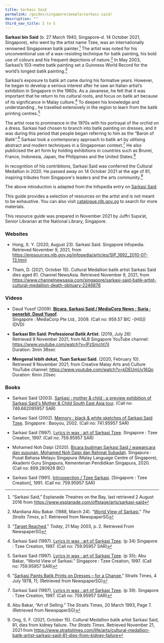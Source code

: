 ```yaml
---
title: Sarkasi Said
permalink: /guides/singapore/people/sarkasi-said/
description: ""
third_nav_title: I to S
---
```

**Sarkasi bin Said** (b. 27 March 1940, Singapore–d. 14 October 2021, Singapore), who went by the artist name Tzee, was an internationally renowned Singaporean batik painter.[^i] The artist was noted for his unconventional use of a wax-resisting technique for batik painting, his bold use of colours and his frequent depictions of nature.[^ii] In May 2003, Sarkasi’s 103-metre batik painting set a Guinness World Record for the world’s longest batik painting.[^iii]

Sarkasi’s exposure to batik art came during his formative years. However, he began to develop a serious interest after he saw an Italian artist’s exhibition in Singapore in the 1960s. As a Javanese, he felt that it was important that he return to his cultural roots, and focus on batik art because of its significance in Malay culture.[^iv] To deepen his knowledge and understanding , he travelled extensively in the region to learn from the batik printing centres.[^v]

The artist rose to prominence in the 1970s with his portrayal of the orchid on a dress. Sarkasi had chosen to branch into batik painting on dresses, and it was during this period that people began referring to him as the “Baron of Batik”.[^vi]  Sarkasi took a contemporary approach to batik art by utilising abstract and modern techniques in a Singaporean context.[^vii]  He also publicised the art form by holding exhibitions in countries such as Brunei, France, Indonesia, Japan, the Philippines and the United States.[^viii]

In recognition of his contribtions, Sarkasi Said was conferred the Cultural Medallion in 2020. He passed away on 14 October 2021 at the age of 81, inspiring tributes from Singapore's leaders and the arts community.[^ix]

The above introduction is adapted from the Infopedia entry on [Sarkasi Said](https://eresources.nlb.gov.sg/infopedia/articles/SIP_1692_2010-07-13.html). 

[^i]: “Sarkasi Said,” Esplanade Theatres on the Bay, last retrieved 2 August 2016 from <https://www.esplanade.com/offstage/arts/sarkasi-said>

[^ii]: Mardiana Abu Bakar. (1988, March 24). “[World View of Sarkasi](https://eresources.nlb.gov.sg/newspapers/Digitised/Article/straitstimes19880324-1.2.61.2),” *The Straits Times*, p.1. Retrieved from NewspaperSG

[^iii]: “[Target Reached](https://eresources.nlb.gov.sg/newspapers/Digitised/Article/today20030521-2.2.4.1),” *Today*, 21 May 2003, p. 2. Retrieved From NewspaperSG

[^iv]: Sarkasi Said (1997). [Lyrics in wax : art of Sarkasi Tzee](https://eservice.nlb.gov.sg/item_holding.aspx?bid=9138548). (p 34)  Singapore : Tzee Creation, 1997. (Call no: 759.95957 SAR)

[^v]: Sarkasi Said (1997). [Lyrics in wax : art of Sarkasi Tzee](https://eservice.nlb.gov.sg/item_holding.aspx?bid=9138548). (p 35); Abu Bakar, “World View of Sarkasi.” Singapore : Tzee Creation, 1997. (Call no: 759.95957 SAR)

[^vi]: “[Sarkasi Paints Batik Prints on Dresses – for a Change](https://eresources.nlb.gov.sg/newspapers/Digitised/Article/straitstimes19780604-1.2.56),” Straits Times, 4 July 1978, 11;  (Retrieved from NewspaperSG)

[^vii]: Sarkasi Said (1997), [Lyrics in wax : art of Sarkasi Tzee](https://eservice.nlb.gov.sg/item_holding.aspx?bid=9138548). (p 39). Singapore : Tzee Creation, 1997. (Call no: 759.95957 SAR)
 
[^viii]: Abu Bakar, “Art of Selling.” The Straits Times, 20 March 1993, Page 7. (Retrieved from NewspaperSG)

[^ix]: Ong, S. F. (2021, October 15). Cultural Medallion batik artist Sarkasi Said, 81, dies from kidney failure. *The Straits Times*. Retrieved November 21, 2021 from <https://www.straitstimes.com/life/arts/cultural-medallion-batik-artist-sarkasi-said-81-dies-from-kidney-failure>

This guide provides a selection of resources on the artist and is not meant to be exhaustive. You can also visit [catalogue.nlb.gov.sg](https://catalogue.nlb.gov.sg) to search for more materials.

This resource guide was prepared in November 2021 by Juffri Supa’at, Senior Librarian at the National Library, Singapore.

### Websites

- Hong, X. Y. (2020, August 23). Sarkasi Said.  Singapore Infopedia. Retrieved November 9, 2021, from <https://eresources.nlb.gov.sg/infopedia/articles/SIP_1692_2010-07-13.html>

- Tham, D. (2021, October 15). Cultural Medallion batik artist Sarkasi Said dies aged 81. Channel NewsAsia. Retrieved November 9, 2021, from <https://www.channelnewsasia.com/singapore/sarkasi-said-batik-artist-cultural-medallion-death-obituary-2246876>

### Videos

- Daud Yusof (2009). [**Bicara. Sarkasi Said / MediaCorp News ; Suria ; penerbit, Daud Yusof**](https://eservice.nlb.gov.sg/item_holding.aspx?bid=13177063). <br>Singapore : MediaCorp Pte Ltd., 2009. (Call no: 959.57 BIC -[HIS]) (DVD)

- **Sarkasi Bin Said: Professional Batik Artist**. (2019, July 26)<br> Retrieved 9 November 2021, from NLB Singapore YouTube channel: <https://www.youtube.com/watch?v=lPzSmcht7iI>
<br>Duration: 3min 36sec 

- **Mengenal lebih dekat, Tuan Sarkasi Said**. (2020, February 10). <br>Retrieved 9 November 2021, from Creative Malay Arts and Culture YouTube channel: <https://www.youtube.com/watch?v=kDEUmUy16Qo>
<br>Duration: 6min 20sec

### Books

- Sarkasi Said (2003). [Sarkasi : mother & child : a preview exhibition of Sarkasi Said's Mother & Child South East Asia tour](https://eservice.nlb.gov.sg/item_holding.aspx?bid=200892147). (Call no: 746.662095957 SAR)

- Sarkasi Said (2002). [Memory : black & white sketches of Sarkasi Said Tzee](https://eservice.nlb.gov.sg/item_holding.aspx?bid=11919813). Singapore : Baoyou, 2002. (Call no: 741.95957 SAR)

- Sarkasi Said (1997). [Lyrics in wax : art of Sarkasi Tzee](https://eservice.nlb.gov.sg/item_holding.aspx?bid=9138548).  Singapore : Tzee Creation, 1997. (Call no: 759.95957 SAR)

- Mohamed Noh Daipi (2020). [Bicara budiman Sarkasi Said / wawancara dan susunan, Mohamed Noh Daipi dan Rahmat Subadah](https://eservice.nlb.gov.sg/item_holding.aspx?bid=205289434). Singapura : Pusat Bahasa Melayu Singapura (Malay Language Centre of Singapore), Akademi Guru Singapura, Kementerian Pendidikan Singapura, 2020. (Call no: 899.280928 BIC)

- Sarkasi Said (1991). [Introspection / Tzee Sarkasi](https://eservice.nlb.gov.sg/item_holding.aspx?bid=6189997). [Singapore : Tzee Creation], 1991. (Call no: 759.95957 SAR)